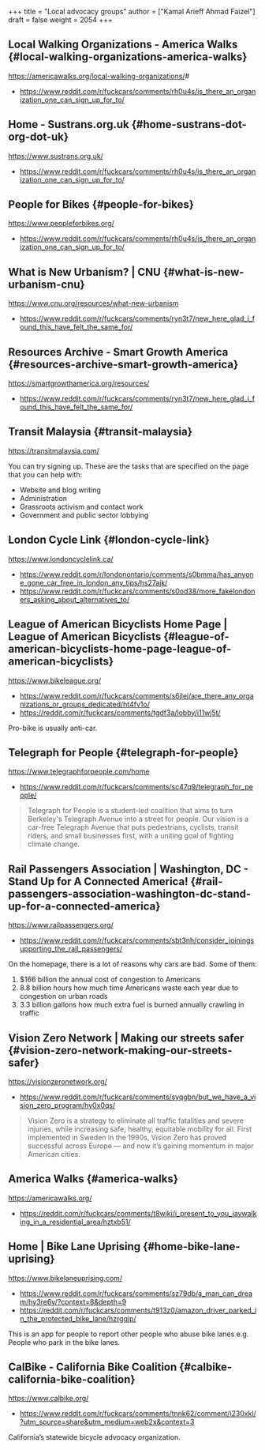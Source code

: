 +++
title = "Local advocacy groups"
author = ["Kamal Arieff Ahmad Faizel"]
draft = false
weight = 2054
+++

## Local Walking Organizations - America Walks {#local-walking-organizations-america-walks}

<https://americawalks.org/local-walking-organizations/>#

-   <https://www.reddit.com/r/fuckcars/comments/rh0u4s/is_there_an_organization_one_can_sign_up_for_to/>


## Home - Sustrans.org.uk {#home-sustrans-dot-org-dot-uk}

<https://www.sustrans.org.uk/>

-   <https://www.reddit.com/r/fuckcars/comments/rh0u4s/is_there_an_organization_one_can_sign_up_for_to/>


## People for Bikes {#people-for-bikes}

<https://www.peopleforbikes.org/>

-   <https://www.reddit.com/r/fuckcars/comments/rh0u4s/is_there_an_organization_one_can_sign_up_for_to/>


## What is New Urbanism? | CNU {#what-is-new-urbanism-cnu}

<https://www.cnu.org/resources/what-new-urbanism>

-   <https://www.reddit.com/r/fuckcars/comments/ryn3t7/new_here_glad_i_found_this_have_felt_the_same_for/>


## Resources Archive - Smart Growth America {#resources-archive-smart-growth-america}

<https://smartgrowthamerica.org/resources/>

-   <https://www.reddit.com/r/fuckcars/comments/ryn3t7/new_here_glad_i_found_this_have_felt_the_same_for/>


## Transit Malaysia {#transit-malaysia}

<https://transitmalaysia.com/>

You can try signing up. These are the tasks that are specified on the page that you can help with:

-   Website and blog writing
-   Administration
-   Grassroots activism and contact work
-   Government and public sector lobbying


## London Cycle Link {#london-cycle-link}

<https://www.londoncyclelink.ca/>

-   <https://www.reddit.com/r/londonontario/comments/s0bmma/has_anyone_gone_car_free_in_london_any_tips/hs27ajk/>
-   <https://www.reddit.com/r/fuckcars/comments/s0od38/more_fakelondoners_asking_about_alternatives_to/>


## League of American Bicyclists Home Page | League of American Bicyclists {#league-of-american-bicyclists-home-page-league-of-american-bicyclists}

<https://www.bikeleague.org/>

-   <https://www.reddit.com/r/fuckcars/comments/s6jlej/are_there_any_organizations_or_groups_dedicated/ht4fv1o/>
-   <https://reddit.com/r/fuckcars/comments/tgdf3a/lobby/i11wj5t/>

Pro-bike is usually anti-car.


## Telegraph for People {#telegraph-for-people}

<https://www.telegraphforpeople.com/home>

-   <https://www.reddit.com/r/fuckcars/comments/sc47q9/telegraph_for_people/>

> Telegraph for People is a student-led coalition that aims to turn Berkeley's Telegraph Avenue into a street for people. Our vision is a car-free Telegraph Avenue that puts pedestrians, cyclists, transit riders, and small businesses first, with a uniting goal of fighting climate change.


## Rail Passengers Association | Washington, DC - Stand Up for A Connected America! {#rail-passengers-association-washington-dc-stand-up-for-a-connected-america}

<https://www.railpassengers.org/>

-   <https://www.reddit.com/r/fuckcars/comments/sbt3nh/consider_joiningsupporting_the_rail_passengers/>

On the homepage, there is a lot of reasons why cars are bad. Some of them:

1.  $166 billion the annual cost of congestion to Americans
2.  8.8 billion hours how much time Americans waste each year due to congestion on urban roads
3.  3.3 billion gallons how much extra fuel is burned annually crawling in traffic


## Vision Zero Network | Making our streets safer {#vision-zero-network-making-our-streets-safer}

<https://visionzeronetwork.org/>

-   <https://www.reddit.com/r/fuckcars/comments/syqgbn/but_we_have_a_vision_zero_program/hy0x0qs/>

> Vision Zero is a strategy to eliminate all traffic fatalities and severe injuries, while increasing safe, healthy, equitable mobility for all. First implemented in Sweden in the 1990s, Vision Zero has proved successful across Europe — and now it’s gaining momentum in major American cities.


## America Walks {#america-walks}

<https://americawalks.org/>

-   <https://reddit.com/r/fuckcars/comments/t8wiki/i_present_to_you_jaywalking_in_a_residential_area/hztxb51/>


## Home | Bike Lane Uprising {#home-bike-lane-uprising}

<https://www.bikelaneuprising.com/>

-   <https://www.reddit.com/r/fuckcars/comments/sz79db/a_man_can_dream/hy3re6y/?context=8&depth=9>
-   <https://reddit.com/r/fuckcars/comments/t913z0/amazon_driver_parked_in_the_protected_bike_lane/hzrgqjp/>

This is an app for people to report other people who abuse bike lanes e.g. People who park in the bike lanes.


## CalBike - California Bike Coalition {#calbike-california-bike-coalition}

<https://www.calbike.org/>

-   <https://www.reddit.com/r/fuckcars/comments/tnnk62/comment/i230xkl/?utm_source=share&utm_medium=web2x&context=3>

California’s statewide bicycle advocacy organization.
